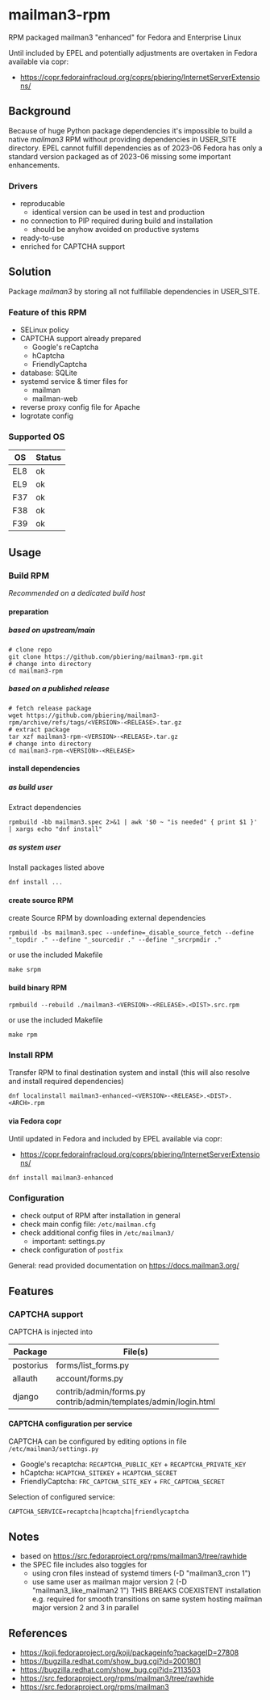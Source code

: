 # mailman3-rpm

RPM packaged mailman3 "enhanced" for Fedora and Enterprise Linux

Until included by EPEL and potentially adjustments are overtaken in Fedora available via copr:

- https://copr.fedorainfracloud.org/coprs/pbiering/InternetServerExtensions/

## Background

Because of huge Python package dependencies it's impossible to build a native *mailman3* RPM without providing dependencies in USER_SITE directory.
EPEL cannot fulfill dependencies as of 2023-06
Fedora has only a standard version packaged as of 2023-06 missing some important enhancements.

### Drivers

- reproducable
  - identical version can be used in test and production
- no connection to PIP required during build and installation
  - should be anyhow avoided on productive systems
- ready-to-use
- enriched for CAPTCHA support

## Solution

Package *mailman3* by storing all not fulfillable dependencies in USER_SITE.

### Feature of this RPM

- SELinux policy
- CAPTCHA support already prepared
  - Google's reCaptcha
  - hCaptcha
  - FriendlyCaptcha
- database: SQLite
- systemd service & timer files for
  - mailman
  - mailman-web
- reverse proxy config file for Apache
- logrotate config

### Supported OS

| OS  | Status |
|-----|--------|
| EL8 | ok     |
| EL9 | ok     |
| F37 | ok     |
| F38 | ok     |
| F39 | ok     |

## Usage

### Build RPM

*Recommended on a dedicated build host*

#### preparation

##### based on upstream/main

```
# clone repo
git clone https://github.com/pbiering/mailman3-rpm.git
# change into directory
cd mailman3-rpm
```

##### based on a published release

```
# fetch release package
wget https://github.com/pbiering/mailman3-rpm/archive/refs/tags/<VERSION>-<RELEASE>.tar.gz
# extract package
tar xzf mailman3-rpm-<VERSION>-<RELEASE>.tar.gz
# change into directory
cd mailman3-rpm-<VERSION>-<RELEASE>
```

#### install dependencies

##### as build user

Extract dependencies

```
rpmbuild -bb mailman3.spec 2>&1 | awk '$0 ~ "is needed" { print $1 }' | xargs echo "dnf install"
```

##### as system user

Install packages listed above

```
dnf install ...
```

#### create source RPM

create Source RPM by downloading external dependencies

```
rpmbuild -bs mailman3.spec --undefine=_disable_source_fetch --define "_topdir ." --define "_sourcedir ." --define "_srcrpmdir ."
```

or use the included Makefile

```
make srpm
```

#### build binary RPM

```
rpmbuild --rebuild ./mailman3-<VERSION>-<RELEASE>.<DIST>.src.rpm
```

or use the included Makefile

```
make rpm
```


### Install RPM

Transfer RPM to final destination system and install (this will also resolve and install required dependencies)

```
dnf localinstall mailman3-enhanced-<VERSION>-<RELEASE>.<DIST>.<ARCH>.rpm
```

#### via Fedora copr

Until updated in Fedora and included by EPEL available via copr:

- https://copr.fedorainfracloud.org/coprs/pbiering/InternetServerExtensions/

```
dnf install mailman3-enhanced
```

### Configuration

- check output of RPM after installation in general
- check main config file: `/etc/mailman.cfg`
- check additional config files in `/etc/mailman3/`
  - important: settings.py
- check configuration of `postfix`

General: read provided documentation on https://docs.mailman3.org/

## Features

### CAPTCHA support

CAPTCHA is injected into

| Package   | File(s)             |
|-----------|---------------------|
| postorius | forms/list_forms.py |
| allauth   | account/forms.py    |
| django    | contrib/admin/forms.py<br/>contrib/admin/templates/admin/login.html |

#### CAPTCHA configuration per service
CAPTCHA can be configured by editing options in  file `/etc/mailman3/settings.py`

 - Google's recaptcha: `RECAPTCHA_PUBLIC_KEY` + `RECAPTCHA_PRIVATE_KEY`
 - hCaptcha: `HCAPTCHA_SITEKEY` + `HCAPTCHA_SECRET`
 - FriendlyCaptcha: `FRC_CAPTCHA_SITE_KEY` + `FRC_CAPTCHA_SECRET`

Selection of configured service:

`CAPTCHA_SERVICE=recaptcha|hcaptcha|friendlycaptcha`

## Notes

- based on https://src.fedoraproject.org/rpms/mailman3/tree/rawhide
- the SPEC file includes also toggles for
  - using cron files instead of systemd timers (-D "mailman3_cron 1")
  - use same user as mailman major version 2 (-D "mailman3_like_mailman2 1") THIS BREAKS COEXISTENT installation e.g. required for smooth transitions on same system hosting mailman major version 2 and 3 in parallel

## References

- https://koji.fedoraproject.org/koji/packageinfo?packageID=27808
- https://bugzilla.redhat.com/show_bug.cgi?id=2001801
- https://bugzilla.redhat.com/show_bug.cgi?id=2113503
- https://src.fedoraproject.org/rpms/mailman3/tree/rawhide
- https://src.fedoraproject.org/rpms/mailman3
